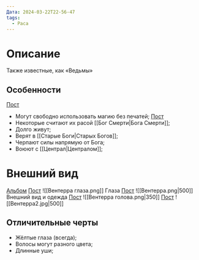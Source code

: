 ```yaml
---
Дата: 2024-03-22T22-56-47
tags:
  - Раса
---
```

# Описание
Также известные, как «Ведьмы»
## Особенности
[Пост](https://vk.com/wall-208978263_2785)
- Могут свободно использовать магию без печатей;
[Пост](https://vk.com/wall-208978263_9523)
- Некоторые считают их расой [[Бог Смерти|Бога Смерти]];
- Долго живут;
- Верят в [[Старые Боги|Старых Богов]];
-  Черпают силы напрямую от Бога;
- Воюют с [[Централ|Централом]];
# Внешний вид
[Альбом](https://vk.com/album-159799193_282831119)
[Пост](https://vk.com/wall-159799193_6177)
![[Вентерра глаза.png]]
Глаза
[Пост](https://vk.com/wall-159799193_7583)
![[Вентерра.png|500]]
Внешний вид и одежда
[Пост](https://vk.com/wall-159799193_8024)
![[Вентерра голова.png|350]]
[Пост](https://vk.com/wall-159799193_8669)
![[Вентерра2.jpg|500]]
## Отличительные черты
- Жёлтые глаза (всегда);
- Волосы могут разного цвета;
- Длинные уши;
